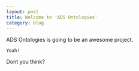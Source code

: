 ```yaml
---
layout: post
title: Welcome to 'ADS Ontologies'
category: blog
---
```


ADS Ontologies is going to be an awesome project.

	Yeah!
	
Dont you think?